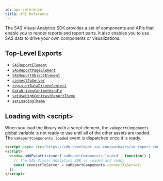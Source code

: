 ```yaml
---
id: api-reference
title: API Reference
---
```


The SAS Visual Analytics SDK provides a set of components and APIs that enable you to render reports and report parts. It also enables you 
to use SAS data to drive your own components or visualizations.

## Top-Level Exports

- [`SASReportElement`](api/SASReportElement.md)
- [`SASReportPageElement`](api/SASReportPageElement.md)
- [`SASReportObjectElement`](api/SASReportObjectElement.md)
- [`connectToServer`](api/connectToServer.md)
- [`registerDataDrivenContent`](api/registerDataDrivenContent.md)
- [`DataDrivenContentHandle`](api/DataDrivenContentHandle.md)
- [`setUseHighContrastReportTheme`](api/setUseHighContrastReportTheme.md)
- [`setLoadingTheme`](api/setLoadingTheme.md)

## Loading with \<script\>

When you load the library with a script element, the `vaReportComponents` global variable is not ready to use until all of the other
assets are loaded. The `vaReportComponents.loaded` event is dispatched once it is ready.

```html
<script async src="https://cdn.developer.sas.com/packages/va-report-components/latest/dist/umd/va-report-components.js"></script>
<script>
  window.addEventListener('vaReportComponents.loaded', function() {
    // The SAS Visual Analytics SDK is loaded and ready
    const connectToServer = vaReportComponents.connectToServer;
  });
</script>
```
